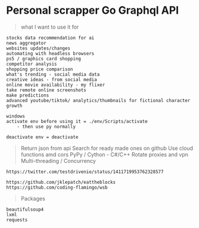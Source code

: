 # Personal scrapper Go Graphql API 
> what I want to use it for
```
stocks data recommendation for ai
news aggregator 
websites updates/changes
automating with headless browsers
ps5 / graphics card shopping
competitor analysis
shopping price comparison
what's trending - social media data
creative ideas - from social media
online movie availability - my flixer
take remote online screenshots
make predictions
advanced youtube/tiktok/ analytics/thumbnails for fictional character growth
``` 


```
windows
activate env before using it = ./env/Scripts/activate
    - then use py normally

deactivate env = deactivate 
```
> Return json from api
> Search for ready made ones on github
> Use cloud functions amd cors
> PyPy / Cython - C#/C++
> Rotate proxies and vpn
> Multi-threading / Concurrency

```
https://twitter.com/testdrivenio/status/1411719953762328577

https://github.com/jklepatch/eattheblocks
https://github.com/coding-flamingo/wsb
```


> Packages
```
beautifulsoup4
lxml
requests
```